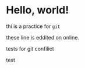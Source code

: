 # Hello, world!
thi is a practice for `git`

these line is eddited on online.


tests for git confilict


test 
